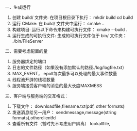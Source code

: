 一、生成运行
1. 创建 build/ 文件夹: 在项目根目录下执行：
mkdir build
cd build
2. 运行 CMake: 在 build/ 文件夹中运行：
cmake ..
3. 构建项目: 运行以下命令来构建可执行文件：
cmake --build .
4. 运行生成的可执行文件: 生成的可执行文件位于 bin/ 文件夹：
./bin/FileServer


二、需要考虑配置的量
1. 服务器绑定的端口
2. 日志的文件路径（如果没有添加默认的路径./log/logfile.txt）
3. MAX_EVENT， epoll每次最多可以处理的最大事件数量
4. 线程池开辟的线程数量
5. 服务端接受客户端的消息的最大长度MAXMESS


三、客户端与服务端的交互格式：
1. 下载文件：
   downloadfile,filename.txt(pdf, other formats)
2. 发送消息给另一用户：
   sendmessage,message(string formats),otherclientfd
3. 查看所有文件（暂时先不考虑用户隔离）
   lookallfile,
